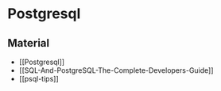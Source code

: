 # Postgresql

## Material

- [[Postgresql]]
- [[SQL-And-PostgreSQL-The-Complete-Developers-Guide]]
- [[psql-tips]]
